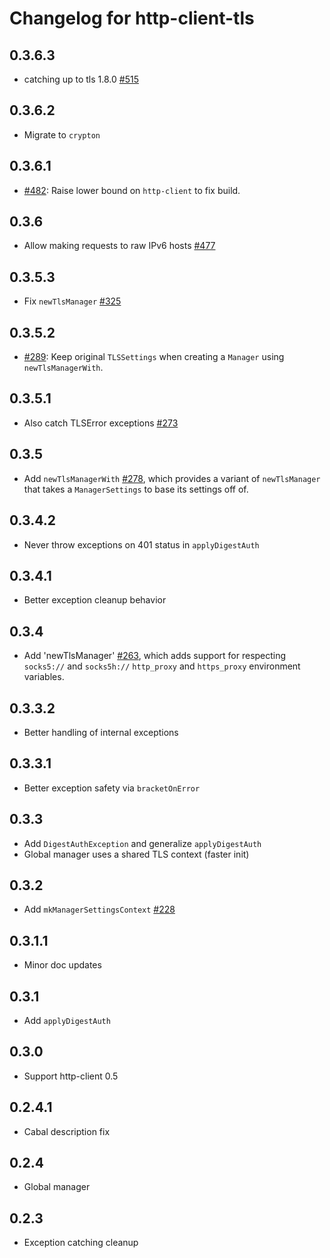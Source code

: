 # Changelog for http-client-tls

## 0.3.6.3

* catching up to tls 1.8.0 [#515](https://github.com/snoyberg/http-client/pull/515)

## 0.3.6.2

* Migrate to `crypton`

## 0.3.6.1

* [#482](https://github.com/snoyberg/http-client/issues/482):
  Raise lower bound on `http-client` to fix build.

## 0.3.6

* Allow making requests to raw IPv6 hosts [#477](https://github.com/snoyberg/http-client/pull/477)

## 0.3.5.3

* Fix `newTlsManager` [#325](https://github.com/snoyberg/http-client/issues/325)

## 0.3.5.2

* [#289](https://github.com/snoyberg/http-client/issues/289):
  Keep original `TLSSettings` when creating a `Manager` using `newTlsManagerWith`.

## 0.3.5.1

* Also catch TLSError exceptions [#273](https://github.com/snoyberg/http-client/pull/273)

## 0.3.5

* Add `newTlsManagerWith`
  [#278](https://github.com/snoyberg/http-client/issues/278), which
  provides a variant of `newTlsManager` that takes a `ManagerSettings`
  to base its settings off of.

## 0.3.4.2

* Never throw exceptions on 401 status in `applyDigestAuth`

## 0.3.4.1

* Better exception cleanup behavior

## 0.3.4

* Add 'newTlsManager'
  [#263](https://github.com/snoyberg/http-client/issues/263), which adds
  support for respecting `socks5://` and `socks5h://` `http_proxy` and
  `https_proxy` environment variables.

## 0.3.3.2

* Better handling of internal exceptions

## 0.3.3.1

* Better exception safety via `bracketOnError`

## 0.3.3

* Add `DigestAuthException` and generalize `applyDigestAuth`
* Global manager uses a shared TLS context (faster init)

## 0.3.2

* Add `mkManagerSettingsContext` [#228](https://github.com/snoyberg/http-client/issues/228)

## 0.3.1.1

* Minor doc updates

## 0.3.1

* Add `applyDigestAuth`

## 0.3.0

* Support http-client 0.5

## 0.2.4.1

* Cabal description fix

## 0.2.4

* Global manager

## 0.2.3

* Exception catching cleanup
